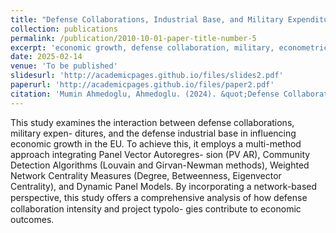 ```yaml
---
title: "Defense Collaborations, Industrial Base, and Military Expenditure: A Network and Econometric Analysis of Economic Growth in the EU"
collection: publications
permalink: /publication/2010-10-01-paper-title-number-5
excerpt: 'economic growth, defense collaboration, military, econometrics'
date: 2025-02-14
venue: 'To be published'
slidesurl: 'http://academicpages.github.io/files/slides2.pdf'
paperurl: 'http://academicpages.github.io/files/paper2.pdf'
citation: 'Mumin Ahmedoglu, Ahmedoglu. (2024). &quot;Defense Collaborations, Industrial Base, and Military Expenditure: A Network and Econometric Analysis of Economic Growth in the EU.&quot; <i> - </i>.'
---
```


This study examines the interaction between defense collaborations, military expen- ditures, and the defense industrial base in influencing economic growth in the EU. To achieve this, it employs a multi-method approach integrating Panel Vector Autoregres- sion (PV AR), Community Detection Algorithms (Louvain and Girvan-Newman methods), Weighted Network Centrality Measures (Degree, Betweenness, Eigenvector Centrality), and Dynamic Panel Models. By incorporating a network-based perspective, this study oﬀers a comprehensive analysis of how defense collaboration intensity and project typolo- gies contribute to economic outcomes.
